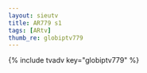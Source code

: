 ```yaml
--- 
layout: sieutv
title: AR779 s1
tags: [ARtv]
thumb_re: globiptv779
---
```

{% include tvadv key="globiptv779" %} 
